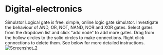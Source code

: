 # Digital-electronics
Simulator Logical gate is  free, simple, online logic gate simulator. Investigate the behaviour of AND, OR, NOT, NAND, NOR and XOR gates. Select gates from the dropdown list and click "add node" to add more gates. Drag from the hollow circles to the solid circles to make connections. Right click connections to delete them. See below for more detailed instructions.
![Screenshot_2](https://user-images.githubusercontent.com/49955610/173064994-dc87633d-df33-4e3c-8ef1-5159426493a0.png)
